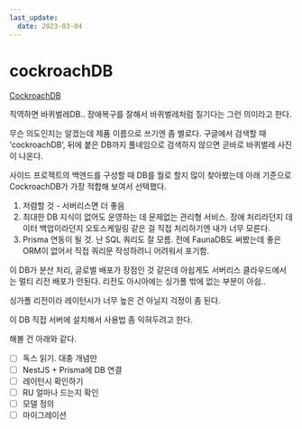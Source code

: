```yaml
---
last_update:
  date: 2023-03-04
---
```


# cockroachDB

[CockroachDB](https://www.cockroachlabs.com/)

직역하면 바퀴벌레DB.. 장애복구를 잘해서 바퀴벌레처럼 질기다는 그런 의미라고 한다.

무슨 의도인지는 알겠는데 제품 이름으로 쓰기엔 좀 별로다.
구글에서 검색할 때 ‘cockroachDB’, 뒤에 붙은 DB까지 풀네임으로 검색하지 않으면 곧바로 바퀴벌레 사진이 나온다.

사이드 프로젝트의 백엔드를 구성할 때 DB를 뭘로 할지 많이 찾아봤는데 아래 기준으로 CockroachDB가 가장 적합해 보여서 선택했다.

1. 저렴할 것 - 서버리스면 더 좋음
2. 최대한 DB 지식이 없어도 운영하는 데 문제없는 관리형 서비스. 장애 처리라던지 데이터 백업이라던지 오토스케일링 같은 걸 직접 처리하기엔 내가 너무 모른다.
3. Prisma 연동이 될 것. 난 SQL 쿼리도 잘 모름. 전에 FaunaDB도 써봤는데 좋은 ORM이 없어서 직접 쿼리문 작성하려니 어려워서 포기함.

이 DB가 분산 처리, 글로벌 배포가 장점인 것 같은데 아쉽게도 서버리스 클라우드에서는 멀티 리전 배포가 안된다. 리전도 아시아에는 싱가폴 밖에 없는 부분이 아쉽..

싱가폴 리전이라 레이턴시가 너무 높은 건 아닐지 걱정이 좀 된다.

이 DB 직접 서버에 설치해서 사용법 좀 익혀두려고 한다.

해볼 건 아래와 같다.

- [ ] 독스 읽기. 대충 개념만
- [ ] NestJS + Prisma에 DB 연결
- [ ] 레이턴시 확인하기
- [ ] RU 얼마나 드는지 확인
- [ ] 모델 정의
- [ ] 마이그레이션
